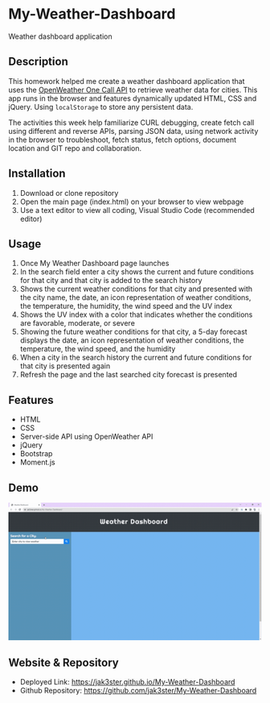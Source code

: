 # My-Weather-Dashboard

Weather dashboard application

## Description

This homework helped me create a weather dashboard application that uses the [OpenWeather One Call API](https://openweathermap.org/api/one-call-api) to retrieve weather data for cities. This app runs in the browser and features dynamically updated HTML, CSS and jQuery. Using `localStorage` to store any persistent data.

The activities this week help familiarize CURL debugging, create fetch call using different and reverse APIs, parsing JSON data, using network activity in the browser to troubleshoot, fetch status, fetch options, document location and GIT repo and collaboration.

## Installation

1. Download or clone repository
2. Open the main page (index.html) on your browser to view webpage
3. Use a text editor to view all coding, Visual Studio Code (recommended editor)

## Usage

1. Once My Weather Dashboard page launches
2. In the search field enter a city shows the current and future conditions for that city and that city is added to the search history
3. Shows the current weather conditions for that city and presented with the city name, the date, an icon representation of weather conditions, the temperature, the humidity, the wind speed and the UV index
4. Shows the UV index with a color that indicates whether the conditions are favorable, moderate, or severe
5. Showing the future weather conditions for that city, a 5-day forecast displays the date, an icon representation of weather conditions, the temperature, the wind speed, and the humidity
6. When a city in the search history the current and future conditions for that city is presented again
7. Refresh the page and the last searched city forecast is presented

## Features

* HTML
* CSS
* Server-side API using OpenWeather API
* jQuery
* Bootstrap
* Moment.js

## Demo

![alt text](./assets/images/my-weather-dashboard-demo.gif)

## Website & Repository

* Deployed Link: <https://jak3ster.github.io/My-Weather-Dashboard>
* Github Repository: <https://github.com/jak3ster/My-Weather-Dashboard>
